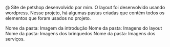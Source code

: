 @ Site de petshop desenvolvido por mim. O layout foi desenvolvido usando wordpress. Nesse projeto, há algumas pastas criadas que contém todos os elementos que foram usados no projeto.

Nome da pasta: Imagem da introdução
Nome da pasta: Imagens do layout
Nome da pasta: Imagens dos brinquedos
Nome da pasta: Imagens dos serviços.
